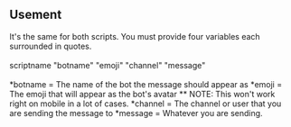 <h2>Usement</h2>
It's the same for both scripts.  You must provide four variables each surrounded in quotes.<br>
<br>
scriptname "botname" "emoji" "channel" "message"<br>
<br>
*botname = The name of the bot the message should appear as
*emoji = The emoji that will appear as the bot's avatar
** NOTE: This won't work right on mobile in a lot of cases.
*channel = The channel or user that you are sending the message to
*message = Whatever you are sending.  
